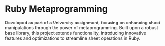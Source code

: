 # Ruby Metaprogramming
Developed as part of a University assignment, focusing on enhancing sheet manipulations through the power of metaprogramming. Built upon a robust base library, this project extends functionality, 
introducing innovative features and optimizations to streamline sheet operations in Ruby.
